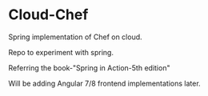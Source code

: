 # Cloud-Chef
Spring implementation of Chef on cloud.

Repo to experiment with spring.

Referring the book-"Spring in Action-5th edition"

Will be adding Angular 7/8 frontend implementations later.
